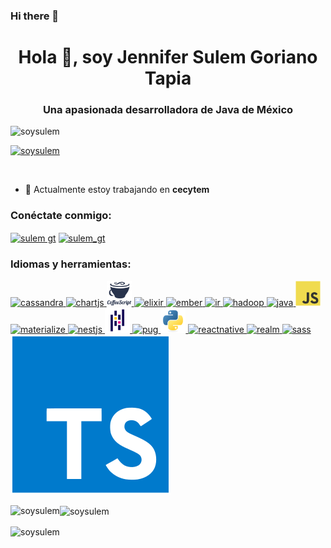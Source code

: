 ### Hi there 👋

<!--
**SoySulem/SoySulem** is a ✨ _special_ ✨ repository because its `README.md` (this file) appears on your GitHub profile.

Here are some ideas to get you started:

- 🔭 I’m currently working on ...
- 🌱 I’m currently learning ...
- 👯 I’m looking to collaborate on ...
- 🤔 I’m looking for help with ...
- 💬 Ask me about ...
- 📫 How to reach me: ...
- 😄 Pronouns: ...
- ⚡ Fun fact: ...
--><h1 align="center">Hola 👋, soy Jennifer Sulem Goriano Tapia</h1>
<h3 align="center">Una apasionada desarrolladora de Java de México</h3>

<p align="left"> <img src="https://komarev.com/ghpvc/?username=soysulem&label=Profile%20views&color=0e75b6&style=flat" alt="soysulem" /> </p>

<p align="left"> <a href=" https://github.com/ryo-ma/github-profile-trofeo"><img src="https://github-perfil-trofeo.vercel.app/?username=soysulem" alt="soysulem" /> </a> </p>

<p align="left"> <a href="https://twitter.com/" target="blank"><img src="https://img.shields.io /twitter/seguir/?logo=twitter&style=for-the-badge" alt="" /></a> </p>

- 🔭 Actualmente estoy trabajando en **cecytem**

<h3 align="left">Conéctate conmigo:</h3 >
<p alinear="izquierda">
<a href="https://fb.com/sulem gt" target="blank"><img align="center" src="https://raw.githubusercontent.com/rahuldkjain/github-profile-readme- generator/master/src/images/icons/Social/facebook.svg" alt="sulem gt" height="30" width="40" /></a>
<a href="https://instagram.com /sulem_gt" target="en blanco"><img align="center" src="https://raw.githubusercontent.com/rahuldkjain/github-profile-readme-generator/master/src/images/icons/Social/instagram .svg" alt="sulem_gt" height="30" width="40" /></a>
</p>

<h3 align="left">Idiomas y herramientas:</h3>
<p align="left"> <a href="https://cassandra.apache.org/" target="_blank" rel="noreferrer"> <img src="https://www.vectorlogo.zone/ logos/apache_cassandra/apache_cassandra-icon.svg" alt="cassandra" width="40" height="40"/> </a> <a href="https://www.chartjs.org" target="_blank " rel="noreferrer"> <img src="https://www.chartjs.org/media/logo-title.svg" alt="chartjs" width="40" height="40"/> </a > <a href="https://offeescript.org" target="_blank" rel="noreferrer"> <img src="https://raw.githubusercontent.com/devicons/devicon/master/icons/coffeescript/coffeescript-original-wordmark.svg" alt="coffeescript" width="40" height="40"/> </a> <a href="https:// elixir-lang.org" target="_blank" rel="noreferrer"> <img src="https://www.vectorlogo.zone/logos/elixir-lang/elixir-lang-icon.svg" alt="elixir " ancho="40" altura="40"/> </a> <a href="https://emberjs.com/" target="_blank" rel="noreferrer"> <img src="https:/ /raw.githubusercontent.com/devicons/devicon/master/icons/ember/ember-original-wordmark.svg" alt="ember" width="40" height="40"/> </a> <a href="https://golang.org" target="_blank" rel="noreferrer"> <img src="https://raw.githubusercontent.com/devicons/devicon/master/icons/go/go- original.svg" alt="ir" ancho="40" altura="40"/> </a> <a href="https://hadoop.apache.org/" target="_blank" rel="noreferrer "> <img src="https://www.vectorlogo.zone/logos/apache_hadoop/apache_hadoop-icon.svg" alt="hadoop" width="40" height="40"/> </a> <a href="https://www.java.com" target="_blank" rel="noreferrer"> <img src="https://raw.githubusercontent.com/devicons/devicon/master/icons/java/java -original.svg"alt="java" ancho="40" altura="40"/> </a> <a href="https://developer.mozilla.org/en-US/docs/Web/JavaScript" target="_blank " rel="noreferrer"> <img src="https://raw.githubusercontent.com/devicons/devicon/master/icons/javascript/javascript-original.svg" alt="javascript" width="40" height= "40"/> </a> <a href="https://materializecss.com/" target="_blank" rel="noreferrer"> <img src="https://raw.githubusercontent.com/prplx /svg-logos/5585531d45d294869c4eaab4d7cf2e9c167710a9/svg/materialize.svg" alt="materialize" width="40" height="40"/> </a> <a href="https://nestjs.com/" target="_blank" rel="noreferrer"> <img src="https://raw.githubusercontent.com/devicons/devicon/master/icons/nestjs/nestjs -plain.svg" alt="nestjs" width="40" height="40"/> </a> <a href="https://pandas.pydata.org/" target="_blank" rel=" noreferrer"> <img src="https://raw.githubusercontent.com/devicons/devicon/2ae2a900d2f041da66e950e4d48052658d850630/icons/pandas/pandas-original.svg" alt="pandas" width="40" height="40"/ > </a> <a href="https://pugjs.org" target="_blank" rel="noreferrer"> <img src="https://cdn.worldvectorlogo.com/logos/pug.svg" alt="pug" width="40" height="40"/> </a> <a href="https://www.python.org" target="_blank" rel ="noreferrer"> <img src="https://raw.githubusercontent.com/devicons/devicon/master/icons/python/python-original.svg" alt="python" width="40" height="40 "/> </a> <a href="https://reactnative.dev/" target="_blank" rel="noreferrer"> <img src="https://reactnative.dev/img/header_logo.svg " alt="reactnative" width="40" height="40"/> </a> <a href="https://realm.io/" target="_blank" rel="noreferrer"><img src="https://raw.githubusercontent.com/bestofjs/bestofjs-webui/8665e8c267a0215f3159df28b33c365198101df5/public/logos/realm.svg" alt="realm" width="40" height="40"/> </ a> <a href="https://sass-lang.com" target="_blank" rel="noreferrer"> <img src="https://raw.githubusercontent.com/devicons/devicon/master/icons /sass/sass-original.svg" alt="sass" width="40" height="40"/> </a> <a href="https://www.typescriptlang.org/" target="_blank " rel="noreferrer"> <img src="https://raw.githubusercontent.com/devicons/devicon/master/icons/typescript/typescript-original.svg" alt="mecanografiado" ancho="40" altura="40"/> </a> </p>

<p><img align="left" src="https://github-readme-stats.vercel.app/api/top-langs?username=soysulem&show_icons=true&locale=en&layout=compact" alt="soysulem" /> </p>

<p> <img align="center" src="https://github-readme-stats.vercel.app/api?username=soysulem&show_icons=true&locale=en" alt="soysulem" /> </p>

<p><img align="center" src="https://github-readme-streak-stats.herokuapp.com/?user=soysulem&" alt="soysulem" /></p>

